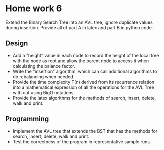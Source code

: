 # Home work 6
Extend the Binary Search Tree into an AVL tree, ignore duplicate values during insertion. Provide all of part A in latex and part B in python code. 

## Design

* Add a "height" value in each node to record the height of the local tree with the node as root and allow the parent node to access it when calculating the balance factor.
* Write the "insertion" algorithm, which can call additional algorithms to do rebalancing when needed.
* Provide the time complexity T(n) derived from its recurrence relation into a mathematical expression of all the operations for the AVL Tree with out using BigO notations.
* Provide the latex algorithms for the methods of search, insert, delete, walk and print.

## Programming

  * Implement the AVL tree that extends the BST that has the methods for search, insert, delete, walk and print.
  * Test the correctness of the program in representative sample runs.

